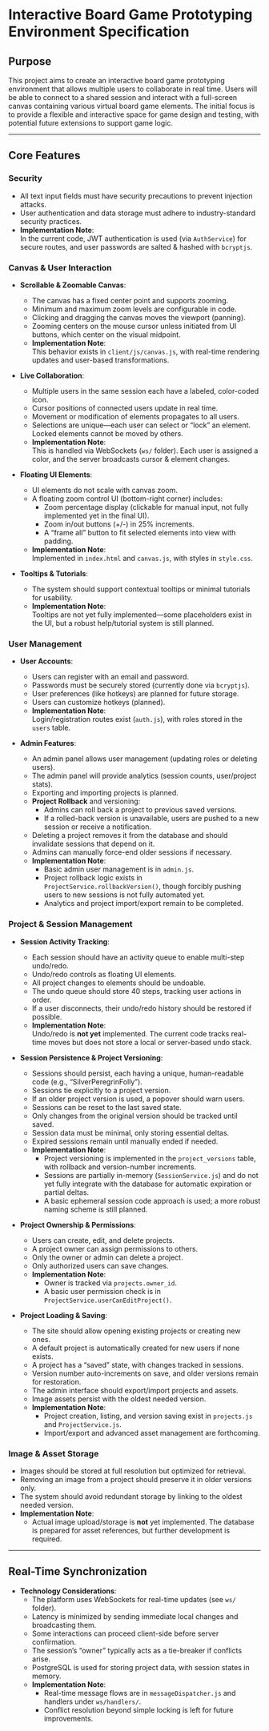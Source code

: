 # Interactive Board Game Prototyping Environment Specification

## Purpose

This project aims to create an interactive board game prototyping environment that allows multiple users to collaborate in real time. Users will be able to connect to a shared session and interact with a full-screen canvas containing various virtual board game elements. The initial focus is to provide a flexible and interactive space for game design and testing, with potential future extensions to support game logic.

---

## Core Features

### Security
- All text input fields must have security precautions to prevent injection attacks.
- User authentication and data storage must adhere to industry-standard security practices.
- **Implementation Note**:  
  In the current code, JWT authentication is used (via `AuthService`) for secure routes, and user passwords are salted & hashed with `bcryptjs`.  

### Canvas & User Interaction

- **Scrollable & Zoomable Canvas**:
  - The canvas has a fixed center point and supports zooming.
  - Minimum and maximum zoom levels are configurable in code.
  - Clicking and dragging the canvas moves the viewport (panning).
  - Zooming centers on the mouse cursor unless initiated from UI buttons, which center on the visual midpoint.
  - **Implementation Note**:  
    This behavior exists in `client/js/canvas.js`, with real-time rendering updates and user-based transformations.

- **Live Collaboration**:
  - Multiple users in the same session each have a labeled, color-coded icon.
  - Cursor positions of connected users update in real time.
  - Movement or modification of elements propagates to all users.
  - Selections are unique—each user can select or “lock” an element. Locked elements cannot be moved by others.
  - **Implementation Note**:  
    This is handled via WebSockets (`ws/` folder). Each user is assigned a color, and the server broadcasts cursor & element changes.

- **Floating UI Elements**:
  - UI elements do not scale with canvas zoom.
  - A floating zoom control UI (bottom-right corner) includes:
    - Zoom percentage display (clickable for manual input, not fully implemented yet in the final UI).
    - Zoom in/out buttons (+/-) in 25% increments.
    - A “frame all” button to fit selected elements into view with padding.
  - **Implementation Note**:  
    Implemented in `index.html` and `canvas.js`, with styles in `style.css`.

- **Tooltips & Tutorials**:
  - The system should support contextual tooltips or minimal tutorials for usability.
  - **Implementation Note**:  
    Tooltips are not yet fully implemented—some placeholders exist in the UI, but a robust help/tutorial system is still planned.

### User Management

- **User Accounts**:
  - Users can register with an email and password.
  - Passwords must be securely stored (currently done via `bcryptjs`).
  - User preferences (like hotkeys) are planned for future storage.
  - Users can customize hotkeys (planned).
  - **Implementation Note**:  
    Login/registration routes exist (`auth.js`), with roles stored in the `users` table.

- **Admin Features**:
  - An admin panel allows user management (updating roles or deleting users).
  - The admin panel will provide analytics (session counts, user/project stats).
  - Exporting and importing projects is planned.
  - **Project Rollback** and versioning:
    - Admins can roll back a project to previous saved versions.
    - If a rolled-back version is unavailable, users are pushed to a new session or receive a notification.
  - Deleting a project removes it from the database and should invalidate sessions that depend on it.
  - Admins can manually force-end older sessions if necessary.
  - **Implementation Note**:
    - Basic admin user management is in `admin.js`.
    - Project rollback logic exists in `ProjectService.rollbackVersion()`, though forcibly pushing users to new sessions is not fully automated yet.
    - Analytics and project import/export remain to be completed.

### Project & Session Management

- **Session Activity Tracking**:
  - Each session should have an activity queue to enable multi-step undo/redo.
  - Undo/redo controls as floating UI elements.
  - All project changes to elements should be undoable.
  - The undo queue should store 40 steps, tracking user actions in order.
  - If a user disconnects, their undo/redo history should be restored if possible.
  - **Implementation Note**:  
    Undo/redo is **not yet** implemented. The current code tracks real-time moves but does not store a local or server-based undo stack.

- **Session Persistence & Project Versioning**:
  - Sessions should persist, each having a unique, human-readable code (e.g., “SilverPeregrinFolly”).
  - Sessions tie explicitly to a project version.
  - If an older project version is used, a popover should warn users.
  - Sessions can be reset to the last saved state.
  - Only changes from the original version should be tracked until saved.
  - Session data must be minimal, only storing essential deltas.
  - Expired sessions remain until manually ended if needed.
  - **Implementation Note**:  
    - Project versioning is implemented in the `project_versions` table, with rollback and version-number increments.  
    - Sessions are partially in-memory (`SessionService.js`) and do not yet fully integrate with the database for automatic expiration or partial deltas.  
    - A basic ephemeral session code approach is used; a more robust naming scheme is still planned.

- **Project Ownership & Permissions**:
  - Users can create, edit, and delete projects.
  - A project owner can assign permissions to others.
  - Only the owner or admin can delete a project.
  - Only authorized users can save changes.
  - **Implementation Note**:  
    - Owner is tracked via `projects.owner_id`.  
    - A basic user permission check is in `ProjectService.userCanEditProject()`.  

- **Project Loading & Saving**:
  - The site should allow opening existing projects or creating new ones.
  - A default project is automatically created for new users if none exists.
  - A project has a “saved” state, with changes tracked in sessions.
  - Version number auto-increments on save, and older versions remain for restoration.
  - The admin interface should export/import projects and assets.
  - Image assets persist with the oldest needed version.
  - **Implementation Note**:
    - Project creation, listing, and version saving exist in `projects.js` and `ProjectService.js`.
    - Import/export and advanced asset management are forthcoming.

### Image & Asset Storage

- Images should be stored at full resolution but optimized for retrieval.
- Removing an image from a project should preserve it in older versions only.
- The system should avoid redundant storage by linking to the oldest needed version.
- **Implementation Note**:
  - Actual image upload/storage is **not** yet implemented. The database is prepared for asset references, but further development is required.

---

## Real-Time Synchronization

- **Technology Considerations**:
  - The platform uses WebSockets for real-time updates (see `ws/` folder).
  - Latency is minimized by sending immediate local changes and broadcasting them.
  - Some interactions can proceed client-side before server confirmation.
  - The session’s “owner” typically acts as a tie-breaker if conflicts arise.
  - PostgreSQL is used for storing project data, with session states in memory.
  - **Implementation Note**:
    - Real-time message flows are in `messageDispatcher.js` and handlers under `ws/handlers/`.
    - Conflict resolution beyond simple locking is left for future improvements.
